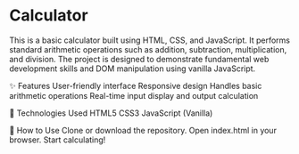 # Calculator
This is a basic calculator built using HTML, CSS, and JavaScript. It performs standard arithmetic operations such as addition, subtraction, multiplication, and division. The project is designed to demonstrate fundamental web development skills and DOM manipulation using vanilla JavaScript.

✨ Features
User-friendly interface
Responsive design
Handles basic arithmetic operations
Real-time input display and output calculation

🚀 Technologies Used
HTML5
CSS3
JavaScript (Vanilla)

🔧 How to Use
Clone or download the repository.
Open index.html in your browser.
Start calculating!

